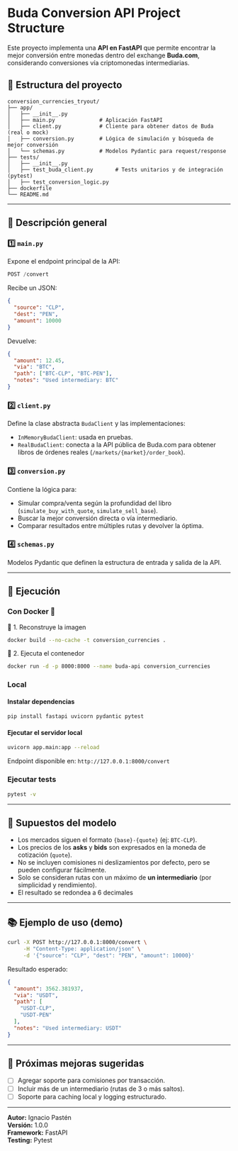 # Buda Conversion API Project Structure

Este proyecto implementa una **API en FastAPI** que permite encontrar la mejor conversión entre monedas dentro del exchange **Buda.com**, considerando conversiones vía criptomonedas intermediarias.

## 📁 Estructura del proyecto

```
conversion_currencies_tryout/
├── app/
│   ├── __init__.py
│   ├── main.py              # Aplicación FastAPI
│   ├── client.py            # Cliente para obtener datos de Buda (real o mock)
│   ├── conversion.py        # Lógica de simulación y búsqueda de mejor conversión
│   └── schemas.py           # Modelos Pydantic para request/response
├── tests/
│   ├── __init__.py
│   ├── test_buda_client.py       # Tests unitarios y de integración (pytest)
│   ├── test_conversion_logic.py 
├── dockerfile  
└── README.md
```

---

## 🧠 Descripción general

### 1️⃣ `main.py`
Expone el endpoint principal de la API:
```python
POST /convert
```
Recibe un JSON:
```json
{
  "source": "CLP",
  "dest": "PEN",
  "amount": 10000
}
```
Devuelve:
```json
{
  "amount": 12.45,
  "via": "BTC",
  "path": ["BTC-CLP", "BTC-PEN"],
  "notes": "Used intermediary: BTC"
}
```

### 2️⃣ `client.py`
Define la clase abstracta `BudaClient` y las implementaciones:
- `InMemoryBudaClient`: usada en pruebas.
- `RealBudaClient`: conecta a la API pública de Buda.com para obtener libros de órdenes reales (`/markets/{market}/order_book`).

### 3️⃣ `conversion.py`
Contiene la lógica para:
- Simular compra/venta según la profundidad del libro (`simulate_buy_with_quote`, `simulate_sell_base`).
- Buscar la mejor conversión directa o vía intermediario.
- Comparar resultados entre múltiples rutas y devolver la óptima.

### 4️⃣ `schemas.py`
Modelos Pydantic que definen la estructura de entrada y salida de la API.


---

## 🚀 Ejecución


### Con Docker 🐋
🧩 1. Reconstruye la imagen
```bash
docker build --no-cache -t conversion_currencies .
```
🧩 2. Ejecuta el contenedor
```bash
docker run -d -p 8000:8000 --name buda-api conversion_currencies
```

### Local
#### Instalar dependencias
```bash
pip install fastapi uvicorn pydantic pytest
```

#### Ejecutar el servidor local
```bash
uvicorn app.main:app --reload
```

Endpoint disponible en: `http://127.0.0.1:8000/convert`

### Ejecutar tests
```bash
pytest -v
```

---

## 🧩 Supuestos del modelo
- Los mercados siguen el formato `{base}-{quote}` (ej: `BTC-CLP`).
- Los precios de los **asks** y **bids** son expresados en la moneda de cotización (`quote`).
- No se incluyen comisiones ni deslizamientos por defecto, pero se pueden configurar fácilmente.
- Solo se consideran rutas con un máximo de **un intermediario** (por simplicidad y rendimiento).
- El resultado se redondea a 6 decimales 

---

## 📚 Ejemplo de uso (demo)

```bash
curl -X POST http://127.0.0.1:8000/convert \
     -H "Content-Type: application/json" \
     -d '{"source": "CLP", "dest": "PEN", "amount": 10000}'
```

Resultado esperado:
```json
{
  "amount": 3562.381937,
  "via": "USDT",
  "path": [
    "USDT-CLP",
    "USDT-PEN"
  ],
  "notes": "Used intermediary: USDT"
}
```


---

## 🧭 Próximas mejoras sugeridas
- [ ] Agregar soporte para comisiones por transacción.
- [ ] Incluir más de un intermediario (rutas de 3 o más saltos).
- [ ] Soporte para caching local y logging estructurado.

---

**Autor:** Ignacio Pastén  
**Versión:** 1.0.0  
**Framework:** FastAPI  
**Testing:** Pytest
